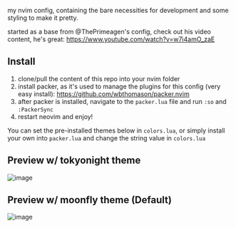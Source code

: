 my nvim config, containing the bare necessities for development and some styling to make it pretty.

started as a base from @ThePrimeagen's config, check out his video content, he's great: https://www.youtube.com/watch?v=w7i4amO_zaE

**Install**
--
1. clone/pull the content of this repo into your nvim folder
2. install packer, as it's used to manage the plugins for this config (very easy install): https://github.com/wbthomason/packer.nvim
3. after packer is installed, navigate to the ```packer.lua``` file and run ```:so``` and ```:PackerSync```
4. restart neovim and enjoy!

You can set the pre-installed themes below in ```colors.lua```, or simply install your own into ```packer.lua``` and change the string value in ```colors.lua```

**Preview w/ tokyonight theme**
--
![image](https://github.com/drewdoesdevelopment/nvimconfig/assets/28990207/6d73c719-013f-4e1e-abfb-bd0945944a5f)

**Preview w/ moonfly theme** (Default)
--
![image](https://github.com/drewdoesdevelopment/nvimconfig/assets/28990207/ad09b9d0-3240-4487-97d3-1561546624ce)

